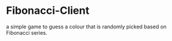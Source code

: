 # Fibonacci-Client
 a simple game to guess a colour that is randomly picked based on Fibonacci series. 
